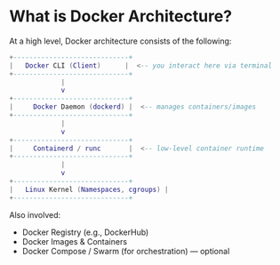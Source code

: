 # What is Docker Architecture?
At a high level, Docker architecture consists of the following:
```lua
+-----------------------------+
|   Docker CLI (Client)      |  <-- you interact here via terminal
+-----------------------------+
             |
             v
+-----------------------------+
|     Docker Daemon (dockerd) |  <-- manages containers/images
+-----------------------------+
             |
             v
+-----------------------------+
|     Containerd / runc       |  <-- low-level container runtime
+-----------------------------+
             |
             v
+-----------------------------+
|   Linux Kernel (Namespaces, cgroups) |
+-----------------------------+
```
Also involved:
- Docker Registry (e.g., DockerHub)
- Docker Images & Containers
- Docker Compose / Swarm (for orchestration) — optional


